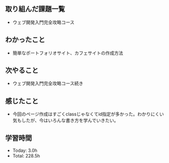 ## 取り組んだ課題一覧
- ウェブ開発入門完全攻略コース
## わかったこと
- 簡単なポートフォリオサイト、カフェサイトの作成方法
## 次やること
- ウェブ開発入門完全攻略コース続き
## 感じたこと
- 今回のページ作成はすごくclassじゃなくてid指定が多かった。わかりにくい気もしたが、今はいろんな書き方を学んでいきたい。
## 学習時間
- Today: 3.0h
- Total: 228.5h
